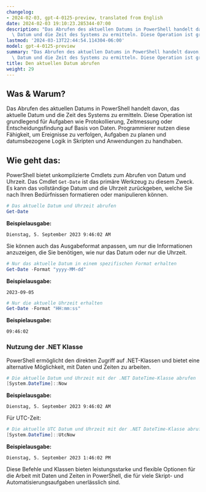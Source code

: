```yaml
---
changelog:
- 2024-02-03, gpt-4-0125-preview, translated from English
date: 2024-02-03 19:10:23.285344-07:00
description: "Das Abrufen des aktuellen Datums in PowerShell handelt davon, das aktuelle\
  \ Datum und die Zeit des Systems zu ermitteln. Diese Operation ist grundlegend\u2026"
lastmod: '2024-03-13T22:44:54.114304-06:00'
model: gpt-4-0125-preview
summary: "Das Abrufen des aktuellen Datums in PowerShell handelt davon, das aktuelle\
  \ Datum und die Zeit des Systems zu ermitteln. Diese Operation ist grundlegend\u2026"
title: Den aktuellen Datum abrufen
weight: 29
---
```


## Was & Warum?

Das Abrufen des aktuellen Datums in PowerShell handelt davon, das aktuelle Datum und die Zeit des Systems zu ermitteln. Diese Operation ist grundlegend für Aufgaben wie Protokollierung, Zeitmessung oder Entscheidungsfindung auf Basis von Daten. Programmierer nutzen diese Fähigkeit, um Ereignisse zu verfolgen, Aufgaben zu planen und datumsbezogene Logik in Skripten und Anwendungen zu handhaben.

## Wie geht das:

PowerShell bietet unkomplizierte Cmdlets zum Abrufen von Datum und Uhrzeit. Das Cmdlet `Get-Date` ist das primäre Werkzeug zu diesem Zweck. Es kann das vollständige Datum und die Uhrzeit zurückgeben, welche Sie nach Ihren Bedürfnissen formatieren oder manipulieren können.

```powershell
# Das aktuelle Datum und Uhrzeit abrufen
Get-Date
```

**Beispielausgabe:**

```
Dienstag, 5. September 2023 9:46:02 AM
```

Sie können auch das Ausgabeformat anpassen, um nur die Informationen anzuzeigen, die Sie benötigen, wie nur das Datum oder nur die Uhrzeit.

```powershell
# Nur das aktuelle Datum in einem spezifischen Format erhalten
Get-Date -Format "yyyy-MM-dd"
```

**Beispielausgabe:**

```
2023-09-05
```

```powershell
# Nur die aktuelle Uhrzeit erhalten
Get-Date -Format "HH:mm:ss"
```

**Beispielausgabe:**

```
09:46:02
```

### Nutzung der .NET Klasse

PowerShell ermöglicht den direkten Zugriff auf .NET-Klassen und bietet eine alternative Möglichkeit, mit Daten und Zeiten zu arbeiten.

```powershell
# Die aktuelle Datum und Uhrzeit mit der .NET DateTime-Klasse abrufen
[System.DateTime]::Now
```

**Beispielausgabe:**

```
Dienstag, 5. September 2023 9:46:02 AM
```

Für UTC-Zeit:

```powershell
# Die aktuelle UTC Datum und Uhrzeit mit der .NET DateTime-Klasse abrufen
[System.DateTime]::UtcNow
```

**Beispielausgabe:**

```
Dienstag, 5. September 2023 1:46:02 PM
```

Diese Befehle und Klassen bieten leistungsstarke und flexible Optionen für die Arbeit mit Daten und Zeiten in PowerShell, die für viele Skript- und Automatisierungsaufgaben unerlässlich sind.

